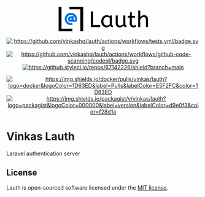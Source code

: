 <p align="center">
  <picture>
    <source srcset="./public/images/logo-white-256h.png?raw=true" media="(prefers-color-scheme: dark)">
    <img width="233" height="64" src="./public/images/logo-black-256h.png?raw=true">
  </picture>
</p>

<p align="center">
  <a href="https://github.com/vinkashq/lauth/actions/workflows/tests.yml"><img src="Tests" alt="https://github.com/vinkashq/lauth/actions/workflows/tests.yml/badge.svg" /></a>
  <a href="https://github.com/vinkashq/lauth/actions/workflows/github-code-scanning/codeql"><img src="CodeQL" alt="https://github.com/vinkashq/lauth/actions/workflows/github-code-scanning/codeql/badge.svg" /></a>
  <a href="https://github.styleci.io/repos/67142226?branch=main"><img src="StyleCI" alt="https://github.styleci.io/repos/67142226/shield?branch=main" /></a>
</p>

<p align="center">
  <a href="https://hub.docker.com/r/vinkas/lauth"><img src="Docker Pulls" alt="https://img.shields.io/docker/pulls/vinkas/lauth?logo=docker&logoColor=1D63ED&label=Pulls&labelColor=E5F2FC&color=1D63ED" /></a>
  <a href="https://packagist.org/packages/vinkas/lauth"><img src="Packagist Version" alt="https://img.shields.io/packagist/v/vinkas/lauth?logo=packagist&logoColor=000000&label=version&labelColor=d9e0f3&color=f28d1a" /></a>
</p>

# Vinkas Lauth

Laravel authentication server

## License

Lauth is open-sourced software licensed under the [MIT license](https://opensource.org/licenses/MIT).
